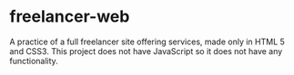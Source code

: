 # freelancer-web

A practice of a full freelancer site offering services, made only in HTML 5 and CSS3. This project does not have JavaScript so it does not have any functionality.
